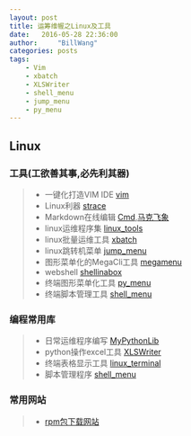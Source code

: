```yaml
---
layout: post
title: 运筹维幄之Linux及工具
date:   2016-05-28 22:36:00
author:     "BillWang"
categories: posts
tags:
    - Vim
    - xbatch
    - XLSWriter
    - shell_menu 
    - jump_menu
    - py_menu
---
```


## Linux

### 工具(工欲善其事,必先利其器)
> * 一键化打造VIM IDE [vim](https://github.com/BillWang139967/Vim)
> * Linux利器 [strace](https://github.com/BillWang139967/BillWang139967.github.io/tree/master/doc/linux/2016-05-29-linux-strace.md)
> * Markdown在线编辑 [Cmd](https://www.zybuluo.com/mdeditor),[马克飞象](https://maxiang.io/)
> * linux运维程序集 [linux_tools](https://github.com/BillWang139967/linux_tools)
> * linux批量运维工具 [xbatch](https://github.com/BillWang139967/xbatch)
> * linux跳转机菜单 [jump_menu](https://github.com/BillWang139967/jump_menu)
> * 图形菜单化的MegaCli工具 [megamenu](https://github.com/BillWang139967/megamenu)
> * webshell [shellinabox](https://github.com/BillWang139967/BillWang139967.github.io/tree/master/doc/linux/2016-05-29-shellinabox.md)
> * 终端图形菜单化工具 [py_menu](https://github.com/BillWang139967/py_menu)
> * 终端脚本管理工具 [shell_menu](https://github.com/BillWang139967/shell_menu)

### 编程常用库

> * 日常运维程序编写 [MyPythonLib](https://github.com/BillWang139967/MyPythonLib)
> * python操作excel工具 [XLSWriter](https://github.com/BillWang139967/XLSWriter)
> * 终端表格显示工具 [linux_terminal](https://github.com/BillWang139967/linux_terminal)
> * 脚本管理程序 [shell_menu](https://github.com/BillWang139967/shell_menu)

### 常用网站
> * [rpm包下载网站](http://rpm.pbone.net/)
